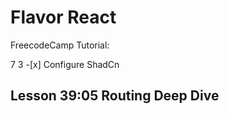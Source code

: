 # Flavor React

FreecodeCamp Tutorial:

7 3 -[x] Configure ShadCn

## Lesson 39:05 Routing Deep Dive
